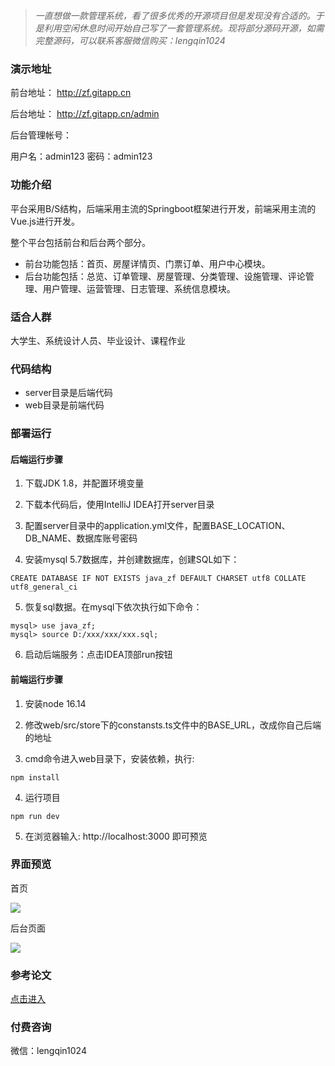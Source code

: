 > *一直想做一款管理系统，看了很多优秀的开源项目但是发现没有合适的。于是利用空闲休息时间开始自己写了一套管理系统。现将部分源码开源，如需完整源码，可以联系客服微信购买：lengqin1024*

### 演示地址

前台地址：  http://zf.gitapp.cn

后台地址： http://zf.gitapp.cn/admin

后台管理帐号：

用户名：admin123
密码：admin123

### 功能介绍

平台采用B/S结构，后端采用主流的Springboot框架进行开发，前端采用主流的Vue.js进行开发。

整个平台包括前台和后台两个部分。

- 前台功能包括：首页、房屋详情页、门票订单、用户中心模块。
- 后台功能包括：总览、订单管理、房屋管理、分类管理、设施管理、评论管理、用户管理、运营管理、日志管理、系统信息模块。

### 适合人群

大学生、系统设计人员、毕业设计、课程作业



### 代码结构

- server目录是后端代码
- web目录是前端代码

### 部署运行

#### 后端运行步骤

1. 下载JDK 1.8，并配置环境变量

2. 下载本代码后，使用IntelliJ IDEA打开server目录

3. 配置server目录中的application.yml文件，配置BASE_LOCATION、DB_NAME、数据库账号密码

4. 安装mysql 5.7数据库，并创建数据库，创建SQL如下：
```
CREATE DATABASE IF NOT EXISTS java_zf DEFAULT CHARSET utf8 COLLATE utf8_general_ci
```
5. 恢复sql数据。在mysql下依次执行如下命令：

```
mysql> use java_zf;
mysql> source D:/xxx/xxx/xxx.sql;
```

6. 启动后端服务：点击IDEA顶部run按钮


#### 前端运行步骤

1. 安装node 16.14

2. 修改web/src/store下的constansts.ts文件中的BASE_URL，改成你自己后端的地址

3. cmd命令进入web目录下，安装依赖，执行:
```
npm install 
```
4. 运行项目
```
npm run dev
```
5. 在浏览器输入: http://localhost:3000 即可预览


### 界面预览

首页

![](https://raw.githubusercontent.com/geeeeeeeek/java_zf/master/server/upload/image/a.png)


后台页面

![](https://raw.githubusercontent.com/geeeeeeeek/java_zf/master/server/upload/image/b.png)




### 参考论文
[点击进入](doc/java_zf.docx)


### 付费咨询

微信：lengqin1024

